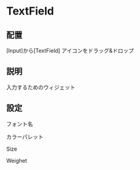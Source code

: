 # TextField

## 配置

[Input]から[TextField]  アイコンをドラッグ&ドロップ

## 説明

入力するためのウィジェット

## 設定

フォント名

カラーパレット

Size

Weighet